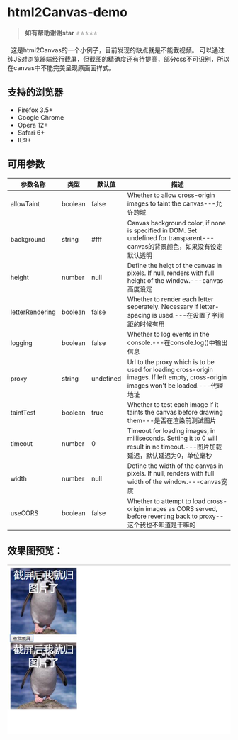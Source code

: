 # html2Canvas-demo
> **如有帮助谢谢star**   :star::star::star::star::star: 



 
这是html2Canvas的一个小例子，目前发现的缺点就是不能截视频。
可以通过纯JS对浏览器端经行截屏，但截图的精确度还有待提高，部分css不可识别，所以在canvas中不能完美呈现原画面样式。
 
## 支持的浏览器

- Firefox 3.5+
- Google Chrome
- Opera 12+
- Safari 6+
- IE9+


## 可用参数
<table>
<thead>
<tr>
<th>参数名称</th>
<th>类型</th>
<th>默认值</th>
<th>描述</th>
</tr>
</thead>
<tbody>
<tr>
<td>allowTaint</td>
<td>boolean</td>
<td>false</td>
<td>Whether to allow cross-origin images to taint the canvas---允许跨域</td>
</tr>
<tr>
<td>background</td>
<td>string</td>
<td>#fff</td>
<td>Canvas background color, if none is specified in DOM. Set undefined for transparent---canvas的背景颜色，如果没有设定默认透明</td>
</tr>
<tr>
<td>height</td>
<td>number</td>
<td>null</td>
<td>Define the heigt of the canvas in pixels. If null, renders with full height of the window.---canvas高度设定</td>
</tr>
<tr>
<td>letterRendering</td>
<td>boolean</td>
<td>false</td>
<td>Whether to render each letter seperately. Necessary if letter-spacing is used.---在设置了字间距的时候有用</td>
</tr>
<tr>
<td>logging</td>
<td>boolean</td>
<td>false</td>
<td>Whether to log events in the console.---在console.log()中输出信息</td>
</tr>
<tr>
<td>proxy</td>
<td>string</td>
<td>undefined</td>
<td>Url to the proxy which is to be used for loading cross-origin images. If left empty, cross-origin images won't be loaded.---代理地址</td>
</tr>
<tr>
<td>taintTest</td>
<td>boolean</td>
<td>true</td>
<td>Whether to test each image if it taints the canvas before drawing them---是否在渲染前测试图片</td>
</tr>
<tr>
<td>timeout</td>
<td>number</td>
<td>0</td>
<td>Timeout for loading images, in milliseconds. Setting it to 0 will result in no timeout.---图片加载延迟，默认延迟为0，单位毫秒</td>
</tr>
<tr>
<td>width</td>
<td>number</td>
<td>null</td>
<td>Define the width of the canvas in pixels. If null, renders with full width of the window.---canvas宽度</td>
</tr>
<tr>
<td>useCORS</td>
<td>boolean</td>
<td>false</td>
<td>Whether to attempt to load cross-origin images as CORS served, before reverting back to proxy--这个我也不知道是干嘛的</td>
</tr>
</tbody>
</table>



## 效果图预览： 

<img src="show.jpg">



